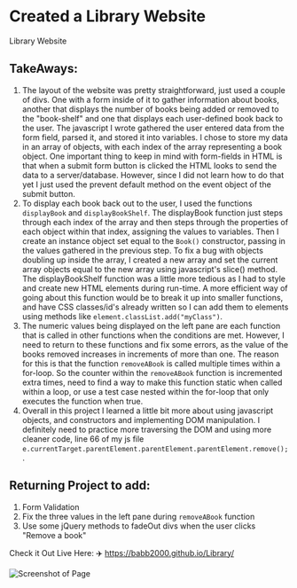 # Created a Library Website
Library Website

TakeAways:
---
1. The layout of the website was pretty straightforward, just used a couple of divs. One with a form inside of it to gather information about books, another that displays the number of books being added or removed to the "book-shelf" and one that displays each user-defined book back to the user.
The javascript I wrote gathered the user entered data from the form field, parsed it, and stored it into variables. I chose to store my data in an array of objects, with each index of the array representing a book object. One important thing to keep in mind with form-fields in HTML is that when a submit form button is clicked the HTML looks to send the data to a server/database. However, since I did not learn how to do that yet I just used the prevent default method on the event object of the submit button.
2. To display each book back out to the user, I used the functions `displayBook` and `displayBookShelf`. The displayBook function just steps through each index of the array and then steps through the properties of each object within that index, assigning the values to variables. Then I create an instance object set equal to the `Book()` constructor, passing in the values gathered in the previous step. To fix a bug with objects doubling up inside the array, I created a new array and set the current array objects equal to the new array using javascript's slice() method. The displayBookShelf function was a little more tedious as I had to style and create new HTML elements during run-time. A more efficient way of going about this function would be to break it up into smaller functions, and have CSS classes/id's already written so I can add them to elements using methods like `element.classList.add("myClass")`. 
3. The numeric values being displayed on the left pane are each function that is called in other functions when the conditions are met. However, I need to return to these functions and fix some errors, as the value of the books removed increases in increments of more than one. The reason for this is that the function `removeABook` is called multiple times within a for-loop. So the counter within the `removeABook` function is incremented extra times, need to find a way to make this function static when called within a loop, or use a test case nested within the for-loop that only executes the function when true.
4. Overall in this project I learned a little bit more about using javascript objects, and constructors and implementing DOM manipulation. I definitely need to practice more traversing the DOM and using more cleaner code, line 66 of my js file `e.currentTarget.parentElement.parentElement.parentElement.remove();`.


## Returning Project to add:
1. Form Validation
2. Fix the three values in the left pane during `removeABook` function 
3. Use some jQuery methods to fadeOut divs when the user clicks "Remove a book"

Check it Out Live Here: :airplane: https://babb2000.github.io/Library/

![Screenshot of Page](/Library/Library/Test_Screenshot.png "Library")
